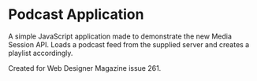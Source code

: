 # Podcast Application

A simple JavaScript application made to demonstrate the new Media Session API. Loads a podcast feed from the supplied server and creates a playlist accordingly.

Created for Web Designer Magazine issue 261.
